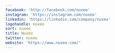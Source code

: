 ```yaml
---
facebook: 'http://facebook.com/nuxeo'
instagram: 'https://instagram.com/nuxeo'
linkedin: 'https://linkedin.com/company/nuxeo'
logohandle: nuxeo
sort: nuxeo
title: Nuxeo
twitter: nuxeo
website: 'https://www.nuxeo.com/'
---
```

